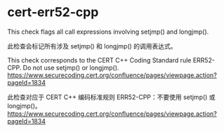 # cert-err52-cpp

This check flags all call expressions involving setjmp() and longjmp().

此检查会标记所有涉及 setjmp() 和 longjmp() 的调用表达式。

This check corresponds to the CERT C++ Coding Standard rule ERR52-CPP. Do not use setjmp() or longjmp().  
https://www.securecoding.cert.org/confluence/pages/viewpage.action?pageId=1834

此检查对应于 CERT C++ 编码标准规则 ERR52-CPP：不要使用 setjmp() 或 longjmp()。  
https://www.securecoding.cert.org/confluence/pages/viewpage.action?pageId=1834
